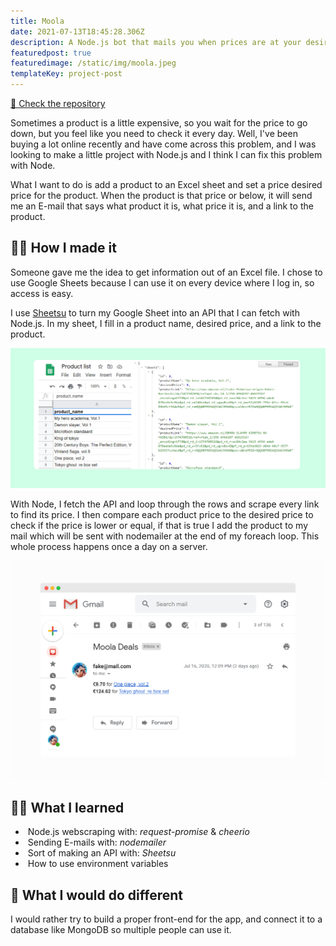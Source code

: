 ```yaml
---
title: Moola
date: 2021-07-13T18:45:28.306Z
description: A Node.js bot that mails you when prices are at your desired price.
featuredpost: true
featuredimage: /static/img/moola.jpeg
templateKey: project-post
---
```

[💾 Check the repository](https://github.com/dylanwe/moola)

Sometimes a product is a little expensive, so you wait for the price to go down, but you feel like you need to check it every day. Well, I've been buying a lot online recently and have come across this problem, and I was looking to make a little project with Node.js and I think I can fix this problem with Node.

What I want to do is add a product to an Excel sheet and set a price desired price for the product. When the product is that price or below, it will send me an E-mail that says what product it is, what price it is, and a link to the product.

## 👨‍💻 How I made it

Someone gave me the idea to get information out of an Excel file. I chose to use Google Sheets because I can use it on every device where I log in, so access is easy.

I use [Sheetsu](https://sheetsu.com) to turn my Google Sheet into an API that I can fetch with Node.js. In my sheet, I fill in a product name, desired price, and a link to the product.

![An image showing what sheetsu does to the sheetsu](sheet.jpg "Sheetsu")

With Node, I fetch the API and loop through the rows and scrape every link to find its price. I then compare each product price to the desired price to check if the price is lower or equal, if that is true I add the product to my mail which will be sent with nodemailer at the end of my foreach loop. This whole process happens once a day on a server.

![An email showing all the products that are on or below desired price.](email.png "Node email")

## 👨‍🏫 What I learned

*  Node.js webscraping with: *request-promise* & *cheerio*
*  Sending E-mails with: *nodemailer*
*  Sort of making an API with: *Sheetsu*
*  How to use environment variables

## [](https://github.com/dylanwe/moola#-what-i-would-do-different)📌 What I would do different

I would rather try to build a proper front-end for the app, and connect it to a database like MongoDB so multiple people can use it.